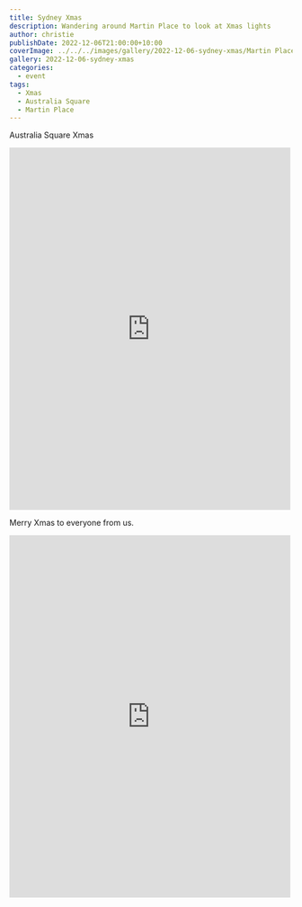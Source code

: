 ```yaml
---
title: Sydney Xmas
description: Wandering around Martin Place to look at Xmas lights
author: christie
publishDate: 2022-12-06T21:00:00+10:00
coverImage: ../../../images/gallery/2022-12-06-sydney-xmas/Martin Place Xmas (4).jpeg
gallery: 2022-12-06-sydney-xmas
categories:
  - event
tags:
  - Xmas
  - Australia Square
  - Martin Place
---
```


Australia Square Xmas

<iframe src="https://www.facebook.com/plugins/post.php?href=https%3A%2F%2Fwww.facebook.com%2Fchris1.tham%2Fposts%2Fpfbid0qZCeW9ix37vCeNdf9mkeExoUrkBp7bqBAQCtYGBzV7dLzMcUTBAahAideugdUJ5Rl&show_text=true&width=500" width="500" height="645" style="border:none;overflow:hidden" scrolling="no" frameborder="0" allowfullscreen="true" allow="autoplay; clipboard-write; encrypted-media; picture-in-picture; web-share"></iframe>

Merry Xmas to everyone from us.

<iframe src="https://www.facebook.com/plugins/post.php?href=https%3A%2F%2Fwww.facebook.com%2Fchris1.tham%2Fposts%2Fpfbid0iQkPKns92yPC6a8WdqCTtRVQqsWA8tdEV9S7ckgALWxPFWfG4eYrJJYp9JcqM2mzl&show_text=true&width=500" width="500" height="645" style="border:none;overflow:hidden" scrolling="no" frameborder="0" allowfullscreen="true" allow="autoplay; clipboard-write; encrypted-media; picture-in-picture; web-share"></iframe>
